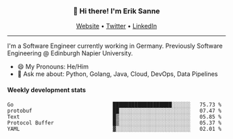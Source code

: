 <h3 align="center">👋 Hi there! I'm Erik Sanne</h3>
<p align="center">
  <a href="https://eriksanne.com">Website</a> •
  <a href="https://twitter.com/ErikKonradSanne">Twitter</a> •
  <a href="https://www.linkedin.com/in/eriksanne/">LinkedIn</a>
</p>

---
I'm a Software Engineer currently working in Germany. Previously Software Engineering @ Edinburgh Napier University.

- 😄 My Pronouns: He/Him
- 💬 Ask me about: Python, Golang, Java, Cloud, DevOps, Data Pipelines

<h4>Weekly development stats</h4>
<!--START_SECTION:waka-->

```text
Go                                ███████████████████░░░░░░   75.73 %
protobuf                          ██░░░░░░░░░░░░░░░░░░░░░░░   07.47 %
Text                              █▒░░░░░░░░░░░░░░░░░░░░░░░   05.85 %
Protocol Buffer                   █▒░░░░░░░░░░░░░░░░░░░░░░░   05.37 %
YAML                              ▓░░░░░░░░░░░░░░░░░░░░░░░░   02.01 %
```

<!--END_SECTION:waka-->
